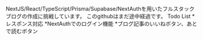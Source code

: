 NextJS/React/TypeScript/Prisma/Supabase/NextAuthを用いたフルスタックブログの作成に挑戦しています。
このgithubはまだ途中経過です。
Todo List
*レスポンス対応
*NextAuthでのログイン機能
*ブログ記事のいいねボタン、あとで読むボタン

